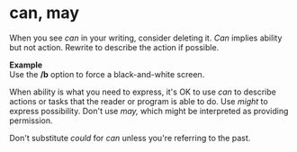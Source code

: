 # can, may

When you see *can* in your writing, consider deleting it. *Can* implies ability but not action. Rewrite to describe the action if possible. 

**Example**  
Use the **/b** option to force a black-and-white screen.

When ability is what you need to express, it's OK to use *can* to describe actions or tasks that the reader or program is able to do. Use *might* to express possibility. Don't use *may,* which might be interpreted as providing permission.

Don't substitute *could* for *can* unless you're referring to the past. 
